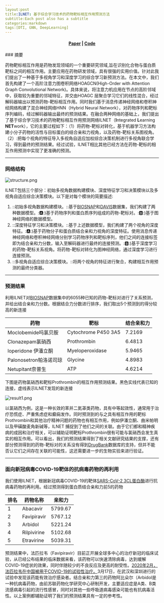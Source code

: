 ```yaml
---
layout:post
title:ILNET: 基于综合学习技术的药物靶标相互作用预测方法
subtitle:Each post also has a subtitle
categories:markdown
tags:[DTI, GNN, DeepLearning]
---
```


<center><h4><strong><a href="https://arxiv.org/pdf/1703.10593.pdf">Paper</a> | <a href="https://github.com/DanastyChen/ILNET">Code</a> </strong> </h4></center>
### 摘要

药物靶标相互作用是药物发现领域的一个重要研究领域,旨在识别化合物与蛋白质靶标之间的相互作用。主要应用在药物研发领域，具有很强的实用价值。针对此我们提出了一种基于多视角学习和深度学习的综合学习新预测方法。在本文中，我们首先构建了一个高阶注意力图卷积网络HOAGCN(High-Order with Attention Graph Convolutional Network)。具体来说，将注意力机应用在节点的高阶邻域中，获取较为重要的邻域特征，并交由HOAGC 层聚合学习它们的线性混合，经过解码器输出以预测药物-靶标相互作用。同时我们基于消息传递神经网络和卷积神经网络构建了混合神经网络HNN（Hybrid Neural Network），对药物序列和靶标序列编码，经过解码器输出最终的预测结果。在融合两种网络的基础上，我们提出了基于综合学习技术的药物靶标相互作用预测网络ILNET（**I**ntegrated **L**earning **NET**work），它的主要过程如下：（1）将药物-靶标对转化，基于机器学习方法构建小分子药物的活性与目标蛋白的结合亲和力视角，以及药物-靶标关系图视角。（2）:把每个视角的特征导入多视角自适应加权综合决策机制进行多视角联合学习，得到最终的预测结果。经过试验，ILNET相比其他已经方法在药物-靶标的相互作用预测中实现了更准确的预测。

---

### 网络结构

![structure.png](https://res.craft.do/user/full/41716790-91a4-25e3-372a-c3f9a46d771c/DA39E330-EB22-445F-8C13-2EAE95FD60E5_2/htqkWfpRb7hxKBVG9Cr6PmVPrd66kTySeQmlJ1t76A0z/structure.png)

ILNET包括三个部分：初始多视角数据构建模块、深度特征学习和决策模块以及多视角自适应综合决策模块。以下是对每个模块的简要描述:

1. ::初始多视角数据构建模块。::基于[BIOSNAP](https://snap.stanford.edu/biodata/)和[DAVIS](https://tdcommons.ai/multi_pred_tasks/dti/#davis)数据集，我们构建了两种数据模型。::a::)基于药物序列和蛋白质序列组成的药物-靶标对。::b::)基于图神经网络的数据模型。
2. ::深度特征学习和决策模块。::基于上述数据模型，我们构建了两个视角的深度特征。::a::)基于药物分子和蛋白质结合亲和力视角的深度特征。使用消息传递神经网络和卷积神经网络分别学习药物序列和靶标序列，他们之间的连接标签即为结合亲和力分数，输入至解码器进行最终的连接预测。::b::)基于深度学习的药物-靶标关系视角。将药物-靶标对转化为图神经网络，通过深度学习进行连接预测。
3. ::多视角自适应综合决策模块。::将两个视角的特征进行聚合，构建相互作用预测的最终分类器。

---

### 预测结果

利用ILNET对[BIOSNAP](craftdocs://open?blockId=E0F2DE54-EEE1-43F3-893C-AEE6761DEA10&spaceId=41716790-91a4-25e3-372a-c3f9a46d771c)数据集中的6055种已知的药物-靶标对进行了关系预测，并给出结合亲和力分数。根据结合力分数进行排序，我们取出5个预测到的得分较高的新连接

| 药物                   | 靶标                | 结合亲和力 |
| ---------------------- | ------------------- | ---------- |
| Moclobemide吗氯贝胺    | Cytochrome P450 3A5 | 7.2169     |
| Clonazepam氯硝西       | Prothrombin         | 6.4813     |
| loperidone 伊潘立酮    | Myeloperoxidase     | 5.9465     |
| Palonosetron帕洛诺司琼 | Glycine             | 4.8983     |
| Netupitant奈普生       | ATP                 | 4.6214     |

下图是药物氯硝西和靶标Prothrombin的相互作用预测结果。黑色实线代表已知的连接，虚线表示ILNET发现的新连接

![result1.png](https://res.craft.do/user/full/41716790-91a4-25e3-372a-c3f9a46d771c/091A1407-27A4-471F-BA68-C0BD924664EC_2/wA7PxYnQyVSViniZj7xCKku68vypgY4v2yEJ5Rxt7E4z/result1.png)

以氯硝西为例，这是一种长效的苯并二氮䓬类药物，具有中等起效性，通常用于治疗恐慌症、严重焦虑症和癫痫发作。同时预测到的与之具有相互作用的靶标Prothrombin和其他治疗精神问题的药物也有相互作用，例如伊潘立酮、曲米帕明以及甲磺酸麦角新碱等，ILNET 捕捉到了他们之间的关联。由于它们都和精神疾病的成因和治疗相关，可以辅助证明靶标Prothrombin很有可能与氯硝西会发生真实的相互作用。可以看出，我们的预测结果得到了相关文献研究结果的支撑，还有部分预测得到的药物-靶标对的关系没有得到[DrugBank](https://go.drugbank.com/)数据库的支持，但并不能否认它们之间存在关联的可能性，这还需要进一步的生物实验来进行验证。

---

### 面向新冠病毒COVID-19靶体的抗病毒药物的再利用

我们使用ILNET，根据新冠病毒COVID-19的靶体[SARS-CoV-2 3CL蛋白酶](https://www.nature.com/articles/s41586-020-2223-y)进行抗病毒药物的再利用。经过预测得到蛋白质结合亲和力前5的药物

| 排名 | 药物名称    | 亲和力  |
| ---- | ----------- | ------- |
| 1    | Abacavir    | 5799.67 |
| 2    | Favipiravir | 5767.12 |
| 3    | Arbidol     | 5221.24 |
| 4    | Rilpivirine | 5102.68 |
| 5    | Etravirine  | 5039.31 |

预测结果中，法匹拉韦（Favipiravir）目前正开展全球多中心的治疗新冠的临床试验，从已经公布结果的临床数据来看，该药物可以快速清除病毒，达到缓解COVID-19症状的效果，同时伴随较少的不良反应及更高的耐受性。[2020年2月，法匹拉韦在中国被用于COVID-19的试验性治疗。](https://www.nature.com/articles/d41573-020-00016-0)3月17日，在武汉和深圳进行的试验中发现该药能有效治疗感染者。结合亲和力第三的药物阿比朵尔（Arbidol是一种抗病毒药物，由前苏联药物化学研究中心研制开发，主要适应症是A类、B类流感病毒引起的流行性感冒，同时对其他一些呼吸道病毒感染可能也有抗病毒活性。以上案例都辅助证明了我们的预测结果具有一定的参考性。
